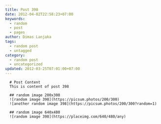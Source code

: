 ```yaml
---
title: Post 398
date: 2012-04-02T22:58:23+07:00
keywords:
  - random
  - post
  - pages
author: Dimas Lanjaka
tags:
  - random post
  - untagged
category:
  - random post
  - uncategorized
updated: 2012-03-25T07:01:00+07:00
---
```


      # Post Content
      This is content of post 398

      ## random image 200x300
      ![random image 398](https://picsum.photos/200/300)
      ![another random image 398](https://picsum.photos/200/300?random=1)

      ## random image 640x480
      ![random image 398](https://placeimg.com/640/480/any)
      